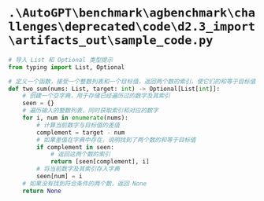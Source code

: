 # `.\AutoGPT\benchmark\agbenchmark\challenges\deprecated\code\d2.3_import\artifacts_out\sample_code.py`

```py
# 导入 List 和 Optional 类型提示
from typing import List, Optional

# 定义一个函数，接受一个整数列表和一个目标值，返回两个数的索引，使它们的和等于目标值
def two_sum(nums: List, target: int) -> Optional[List[int]]:
    # 创建一个空字典，用于存储已经遍历过的数字及其索引
    seen = {}
    # 遍历输入的整数列表，同时获取索引和对应的数字
    for i, num in enumerate(nums):
        # 计算当前数字与目标值的差值
        complement = target - num
        # 如果差值在字典中存在，说明找到了两个数的和等于目标值
        if complement in seen:
            # 返回这两个数的索引
            return [seen[complement], i]
        # 将当前数字及其索引存入字典
        seen[num] = i
    # 如果没有找到符合条件的两个数，返回 None
    return None
```